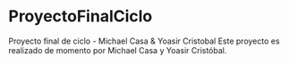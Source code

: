 # ProyectoFinalCiclo
Proyecto final de ciclo - Michael Casa &amp; Yoasir Cristobal
 Este proyecto es realizado de momento por Michael Casa y Yoasir Cristóbal.
